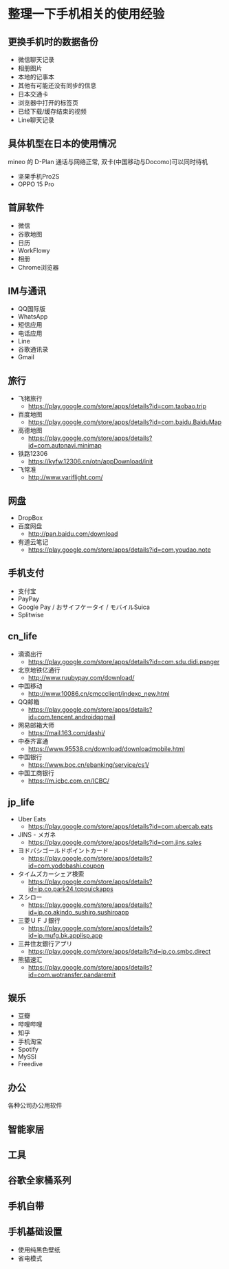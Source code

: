 # 整理一下手机相关的使用经验

## 更换手机时的数据备份

- 微信聊天记录
- 相册图片
- 本地的记事本
- 其他有可能还没有同步的信息
- 日本交通卡
- 浏览器中打开的标签页
- 已经下载/缓存结束的视频
- Line聊天记录

## 具体机型在日本的使用情况

mineo 的 D-Plan 通话与网络正常, 双卡(中国移动与Docomo)可以同时待机

- 坚果手机Pro2S
- OPPO 15 Pro 

## 首屏软件
- 微信
- 谷歌地图
- 日历
- WorkFlowy
- 相册
- Chrome浏览器

## IM与通讯
- QQ国际版
- WhatsApp
- 短信应用
- 电话应用
- Line
- 谷歌通讯录
- Gmail

## 旅行
- 飞猪旅行
  - https://play.google.com/store/apps/details?id=com.taobao.trip
- 百度地图
  - https://play.google.com/store/apps/details?id=com.baidu.BaiduMap
- 高德地图
  - https://play.google.com/store/apps/details?id=com.autonavi.minimap
- 铁路12306
  - https://kyfw.12306.cn/otn/appDownload/init
- 飞常准
  - http://www.variflight.com/

## 网盘
- DropBox
- 百度网盘
  - http://pan.baidu.com/download
- 有道云笔记
  - https://play.google.com/store/apps/details?id=com.youdao.note

## 手机支付
- 支付宝
- PayPay
- Google Pay / おサイフケータイ / モバイルSuica
- Splitwise

## cn_life
- 滴滴出行
  - https://play.google.com/store/apps/details?id=com.sdu.didi.psnger
- 北京地铁亿通行
  - http://www.ruubypay.com/download/
- 中国移动
  - http://www.10086.cn/cmccclient/indexc_new.html
- QQ邮箱
  - https://play.google.com/store/apps/details?id=com.tencent.androidqqmail
- 网易邮箱大师  
  - https://mail.163.com/dashi/
- 中泰齐富通
  - https://www.95538.cn/download/downloadmobile.html
- 中国银行
  - https://www.boc.cn/ebanking/service/cs1/
- 中国工商银行
  - https://m.icbc.com.cn/ICBC/

## jp_life
- Uber Eats
  - https://play.google.com/store/apps/details?id=com.ubercab.eats
- JINS - メガネ
  - https://play.google.com/store/apps/details?id=com.jins.sales
- ヨドバシゴールドポイントカード  
  - https://play.google.com/store/apps/details?id=com.yodobashi.coupon
- タイムズカーシェア検索
  - https://play.google.com/store/apps/details?id=jp.co.park24.tcpquickapps
- スシロー
  - https://play.google.com/store/apps/details?id=jp.co.akindo_sushiro.sushiroapp
- 三菱ＵＦＪ銀行
  - https://play.google.com/store/apps/details?id=jp.mufg.bk.applisp.app
- 三井住友銀行アプリ
  - https://play.google.com/store/apps/details?id=jp.co.smbc.direct
- 熊猫速汇
  - https://play.google.com/store/apps/details?id=com.wotransfer.pandaremit
  
## 娱乐
- 豆瓣
- 哔哩哔哩
- 知乎
- 手机淘宝
- Spotify
- MySSI
- Freedive

## 办公
各种公司办公用软件
## 智能家居
## 工具
## 谷歌全家桶系列
## 手机自带

## 手机基础设置
- 使用纯黑色壁纸
- 省电模式
